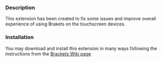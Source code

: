 ### Description
This extension has been created to fix some issues and improve overall experience of using Brakets on the touchscreen devices.

### Installation
You may download and install this extension in many ways following the instructions from the 
[Brackets Wiki page](https://github.com/adobe/brackets/wiki/Brackets-Extensions)
